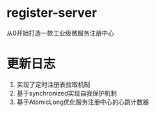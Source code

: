 # register-server
从0开始打造一款工业级微服务注册中心

# 更新日志
1. 实现了定时注册表拉取机制
2. 基于synchronized实现自我保护机制
3. 基于AtomicLong优化服务注册中心的心跳计数器